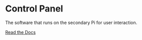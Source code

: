 # Control Panel
The software that runs on the secondary Pi for user interaction.

[Read the Docs](https://github.com/Talaria-Robotics/docs/tree/main/software)
